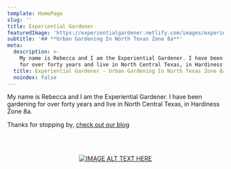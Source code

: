 ```yaml
---
template: HomePage
slug: ''
title: Experiential Gardener
featuredImage: 'https://experientialgardener.netlify.com/images/experiential-gardener-banner.jpg'
subtitle: '## **Urban Gardening In North Texas Zone 8a**'
meta:
  description: >-
    My name is Rebecca and I am the Experiential Gardener. I have been gardening
    for over forty years and live in North Central Texas, in Hardiness Zone 8a.
  title: Experiential Gardener - Urban Gardening In North Texas Zone 8a
  noindex: false
---
```



My name is Rebecca and I am the Experiential Gardener. I have been gardening for over forty years and live in North Central Texas, in Hardiness Zone 8a.


Thanks for stopping by, [check out our blog](https://experientialgardener.netlify.com/blog/)

<br><br>


<center>

[![IMAGE ALT TEXT HERE](https://experientialgardener.netlify.com/images/rebecca-holding-basket.jpg "Rebecca holding a weekly harvest from her own Urban Garden in Denton, Tx.")](https://experientialgardener.netlify.com/blog)


</center>